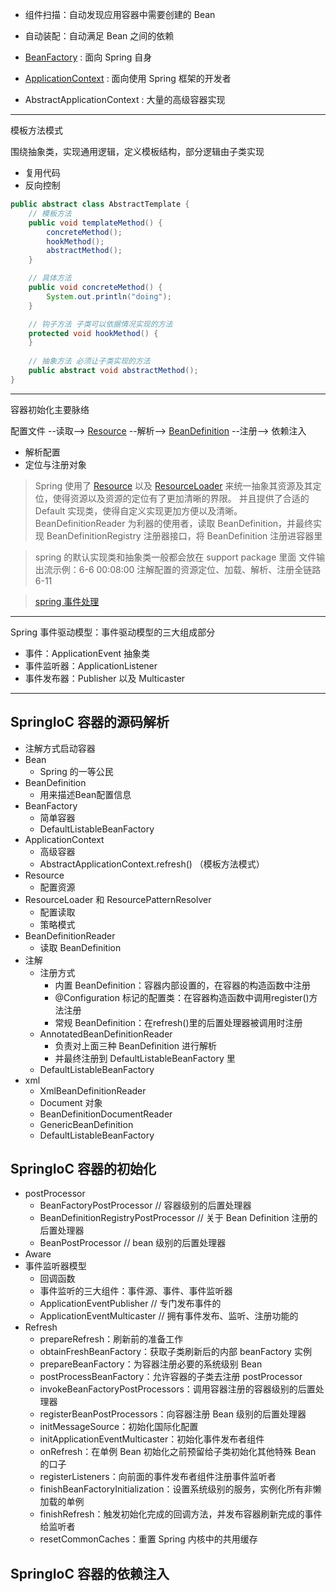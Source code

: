 - 组件扫描：自动发现应用容器中需要创建的 Bean
- 自动装配：自动满足 Bean 之间的依赖


- [BeanFactory](uml/BeanFactory.uml) : 面向 Spring 自身
- [ApplicationContext](uml/ApplicationContext.uml) : 面向使用 Spring 框架的开发者
- AbstractApplicationContext : 大量的高级容器实现

---

模板方法模式

围绕抽象类，实现通用逻辑，定义模板结构，部分逻辑由子类实现

- 复用代码
- 反向控制

```java
public abstract class AbstractTemplate {
    // 模板方法
    public void templateMethod() {
        concreteMethod();
        hookMethod();
        abstractMethod();
    }

    // 具体方法
    public void concreteMethod() {
        System.out.println("doing");
    }

    // 钩子方法 子类可以依据情况实现的方法
    protected void hookMethod() {
    }
    
    // 抽象方法 必须让子类实现的方法
    public abstract void abstractMethod();
}
```

---

容器初始化主要脉络

配置文件 --读取--> [Resource](uml/Resource.uml) --解析--> [BeanDefinition](uml/BeanDefinition.uml) --注册--> 依赖注入

- 解析配置
- 定位与注册对象


> Spring 使用了 [Resource](uml/Resource.uml) 以及 [ResourceLoader](uml/ResourceLoader.uml) 来统一抽象其资源及其定位，使得资源以及资源的定位有了更加清晰的界限。
> 并且提供了合适的 Default 实现类，使得自定义实现更加方便以及清晰。
> BeanDefinitionReader 为利器的使用者，读取 BeanDefinition，并最终实现 BeanDefinitionRegistry 注册器接口，将 BeanDefinition 注册进容器里

> spring 的默认实现类和抽象类一般都会放在 support package 里面
> 文件输出流示例：6-6 00:08:00 注解配置的资源定位、加载、解析、注册全链路 6-11

> [spring 事件处理](https://docs.spring.io/spring-framework/docs/current/reference/html/core.html#context-functionality-events)

---

Spring 事件驱动模型：事件驱动模型的三大组成部分

- 事件：ApplicationEvent 抽象类
- 事件监听器：ApplicationListener
- 事件发布器：Publisher 以及 Multicaster

---

## SpringIoC 容器的源码解析

- 注解方式启动容器
- Bean
    - Spring 的一等公民
- BeanDefinition
    - 用来描述Bean配置信息
- BeanFactory
    - 简单容器
    - DefaultListableBeanFactory
- ApplicationContext
    - 高级容器
    - AbstractApplicationContext.refresh() （模板方法模式）
- Resource
    - 配置资源
- ResourceLoader 和 ResourcePatternResolver
    - 配置读取
    - 策略模式
- BeanDefinitionReader
    - 读取 BeanDefinition
- 注解
    - 注册方式
        - 内置 BeanDefinition：容器内部设置的，在容器的构造函数中注册
        - @Configuration 标记的配置类：在容器构造函数中调用register()方法注册
        - 常规 BeanDefinition：在refresh()里的后置处理器被调用时注册
    - AnnotatedBeanDefinitionReader
        - 负责对上面三种 BeanDefinition 进行解析
        - 并最终注册到 DefaultListableBeanFactory 里
    - DefaultListableBeanFactory
- xml
    - XmlBeanDefinitionReader
    - Document 对象
    - BeanDefinitionDocumentReader
    - GenericBeanDefinition
    - DefaultListableBeanFactory

## SpringIoC 容器的初始化

- postProcessor
    - BeanFactoryPostProcessor // 容器级别的后置处理器
    - BeanDefinitionRegistryPostProcessor // 关于 Bean Definition 注册的后置处理器
    - BeanPostProcessor // bean 级别的后置处理器
- Aware
- 事件监听器模型
    - 回调函数
    - 事件监听的三大组件：事件源、事件、事件监听器
    - ApplicationEventPublisher // 专门发布事件的
    - ApplicationEventMulticaster // 拥有事件发布、监听、注册功能的
- Refresh
    - prepareRefresh：刷新前的准备工作
    - obtainFreshBeanFactory：获取子类刷新后的内部 beanFactory 实例
    - prepareBeanFactory：为容器注册必要的系统级别 Bean
    - postProcessBeanFactory：允许容器的子类去注册 postProcessor
    - invokeBeanFactoryPostProcessors：调用容器注册的容器级别的后置处理器
    - registerBeanPostProcessors：向容器注册 Bean 级别的后置处理器
    - initMessageSource：初始化国际化配置
    - initApplicationEventMulticaster：初始化事件发布者组件
    - onRefresh：在单例 Bean 初始化之前预留给子类初始化其他特殊 Bean 的口子
    - registerListeners：向前面的事件发布者组件注册事件监听者
    - finishBeanFactoryInitialization：设置系统级别的服务，实例化所有非懒加载的单例
    - finishRefresh：触发初始化完成的回调方法，并发布容器刷新完成的事件给监听者
    - resetCommonCaches：重置 Spring 内核中的共用缓存

## SpringIoC 容器的依赖注入